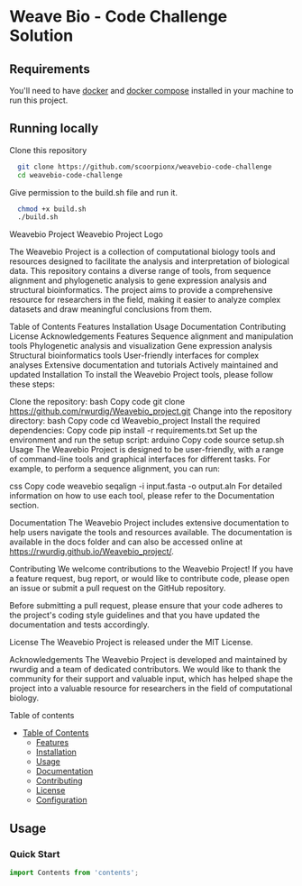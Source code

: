 # Weave Bio - Code Challenge Solution



## Requirements

You'll need to have [docker](https://docs.docker.com/engine/install/) and [docker compose](https://docs.docker.com/compose/install/) installed in your machine to run this project.

## Running locally

Clone this repository

```bash
  git clone https://github.com/scoorpionx/weavebio-code-challenge
  cd weavebio-code-challenge
```

Give permission to the build.sh file and run it.

```bash
  chmod +x build.sh
  ./build.sh
```
Weavebio Project
Weavebio Project Logo

The Weavebio Project is a collection of computational biology tools and resources designed to facilitate the analysis and interpretation of biological data. This repository contains a diverse range of tools, from sequence alignment and phylogenetic analysis to gene expression analysis and structural bioinformatics. The project aims to provide a comprehensive resource for researchers in the field, making it easier to analyze complex datasets and draw meaningful conclusions from them.

Table of Contents
Features
Installation
Usage
Documentation
Contributing
License
Acknowledgements
Features
Sequence alignment and manipulation tools
Phylogenetic analysis and visualization
Gene expression analysis
Structural bioinformatics tools
User-friendly interfaces for complex analyses
Extensive documentation and tutorials
Actively maintained and updated
Installation
To install the Weavebio Project tools, please follow these steps:

Clone the repository:
bash
Copy code
git clone https://github.com/rwurdig/Weavebio_project.git
Change into the repository directory:
bash
Copy code
cd Weavebio_project
Install the required dependencies:
Copy code
pip install -r requirements.txt
Set up the environment and run the setup script:
arduino
Copy code
source setup.sh
Usage
The Weavebio Project is designed to be user-friendly, with a range of command-line tools and graphical interfaces for different tasks. For example, to perform a sequence alignment, you can run:

css
Copy code
weavebio seqalign -i input.fasta -o output.aln
For detailed information on how to use each tool, please refer to the Documentation section.

Documentation
The Weavebio Project includes extensive documentation to help users navigate the tools and resources available. The documentation is available in the docs folder and can also be accessed online at https://rwurdig.github.io/Weavebio_project/.

Contributing
We welcome contributions to the Weavebio Project! If you have a feature request, bug report, or would like to contribute code, please open an issue or submit a pull request on the GitHub repository.

Before submitting a pull request, please ensure that your code adheres to the project's coding style guidelines and that you have updated the documentation and tests accordingly.

License
The Weavebio Project is released under the MIT License.

Acknowledgements
The Weavebio Project is developed and maintained by rwurdig and a team of dedicated contributors. We would like to thank the community for their support and valuable input, which has helped shape the project into a valuable resource for researchers in the field of computational biology.


Table of contents

* [Table of Contents](#table-of-contents)
    * [Features](#table-of-contents-toc-generator-features)
    * [Installation](#table-of-contents-toc-generator-usage-installation)
    * [Usage](#table-of-contents-toc-generator-usage)
    * [Documentation](#table-of-contents-toc-generator-documentation)
    * [Contributing](#table-of-contents-toc-generator-contributing)
    * [License](#table-of-contents-toc-generator-license)
    * [Configuration](#table-of-contents-toc-generator-configuration)


<a name="table-of-contents-toc-generator-usage"></a>
## Usage

<a name="table-of-contents-toc-generator-usage-quick-start"></a>
### Quick Start

```js
import Contents from 'contents';
